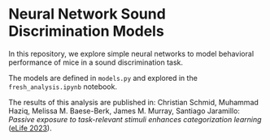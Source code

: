 # Neural Network Sound Discrimination Models
In this repository, we explore simple neural networks to model behavioral performance of mice in a sound discrimination task.

The models are defined in `models.py` and explored in the `fresh_analysis.ipynb` notebook.

The results of this analysis are published in: Christian Schmid, Muhammad Haziq, Melissa M. Baese-Berk, James M. Murray, Santiago Jaramillo: *Passive exposure to task-relevant stimuli enhances categorization learning* ([eLife 2023](https://doi.org/10.7554/eLife.88406.2)). 
